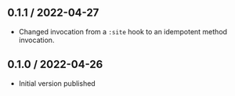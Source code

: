 ## 0.1.1 / 2022-04-27
  * Changed invocation from a `:site` hook to an idempotent method invocation.

## 0.1.0 / 2022-04-26
  * Initial version published
